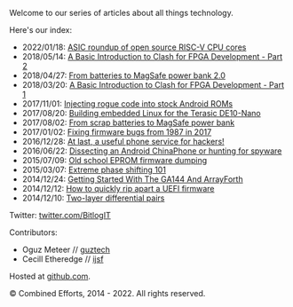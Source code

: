 Welcome to our series of articles about all things technology.

Here's our index:

* 2022/01/18: [ASIC roundup of open source RISC-V CPU cores](20220118_asic_roundup_of_open_source_riscv_cpu_cores.md)
* 2018/05/14: [A Basic Introduction to Clash for FPGA Development - Part 2](20180514_a_basic_introduction_to_clash_for_fpga_development_part_2.md)
* 2018/04/27: [From batteries to MagSafe power bank 2.0](20180427_from_batteries_to_magsafe_power_bank_2_0.md)
* 2018/03/20: [A Basic Introduction to Clash for FPGA Development - Part 1](20180320_a_basic_introduction_to_clash_for_fpga_development_part_1.md)
* 2017/11/01: [Injecting rogue code into stock Android ROMs](20171101_injecting_rogue_code_into_stock_android_roms.md)
* 2017/08/20: [Building embedded Linux for the Terasic DE10-Nano](20170820_building_embedded_linux_for_the_terasic_de10-nano.md)
* 2017/08/02: [From scrap batteries to MagSafe power bank](20170802_from_scrap_batteries_to_magsafe_power_bank.md)
* 2017/01/02: [Fixing firmware bugs from 1987 in 2017](20170102_fixing_firmware_bugs_from_1987_in_2017.md)
* 2016/12/28: [At last, a useful phone service for hackers!](20161228_at_last_a_useful_phone_service_for_hackers.md)
* 2016/06/22: [Dissecting an Android ChinaPhone or hunting for spyware](20160922_dissecting_an_android_chinaphone_or_hunting_for_spyware.md)
* 2015/07/09: [Old school EPROM firmware dumping](20150709_old_school_eprom_firmware_dumping.md)
* 2015/03/07: [Extreme phase shifting 101](20150317_extreme_phase_shifting_101.md)
* 2014/12/24: [Getting Started With The GA144 And ArrayForth](20141224_getting_started_with_the_ga144_and_arrayforth.md)
* 2014/12/12: [How to quickly rip apart a UEFI firmware](20141212_how_to_quickly_rip_apart_a_uefi_firmware.md)
* 2014/12/10: [Two-layer differential pairs](20141210_two-layer_differential_pairs.md)

Twitter: [twitter.com/BitlogIT](https://twitter.com/BitlogIT)

Contributors:

* Oguz Meteer // [guztech](https://github.com/guztech)
* Cecill Etheredge // [ijsf](https://ijsf.nl)

Hosted at [github.com](https://github.com/ijsf/bitlog.it).

© Combined Efforts, 2014 - 2022. All rights reserved.
